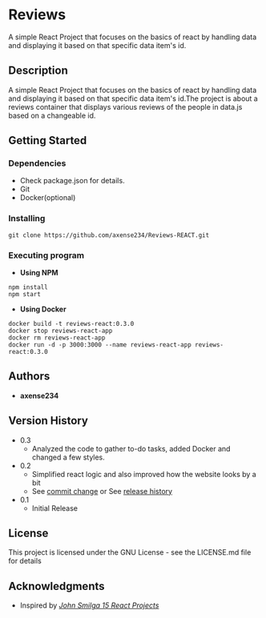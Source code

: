 # **Reviews**

A simple React Project that focuses on the basics of react by handling data and displaying it based on that specific data item's id.

## **Description**

A simple React Project that focuses on the basics of react by handling data and displaying it based on that specific data item's id.The project is about a reviews container that displays various reviews of the people in data.js based on a changeable id.

## **Getting Started**

### Dependencies

- Check package.json for details.
- Git
- Docker(optional)

### Installing

```
git clone https://github.com/axense234/Reviews-REACT.git
```

### Executing program

- **Using NPM**

```
npm install
npm start
```

- **Using Docker**

```
docker build -t reviews-react:0.3.0
docker stop reviews-react-app
docker rm reviews-react-app
docker run -d -p 3000:3000 --name reviews-react-app reviews-react:0.3.0
```

## **Authors**

- **axense234**

## **Version History**

- 0.3
  - Analyzed the code to gather to-do tasks, added Docker and changed a few styles.
- 0.2
  - Simplified react logic and also improved how the website looks by a bit
  - See [commit change](https://github.com/axense234/Reviews-REACT/commits/master) or See [release history](https://github.com/axense234/Reviews-REACT/releases)
- 0.1
  - Initial Release

## **License**

This project is licensed under the GNU License - see the LICENSE.md file for details

## **Acknowledgments**

- Inspired by [_John Smilga 15 React Projects_](https://www.youtube.com/watch?v=a_7Z7C_JCyo&t=8s)
